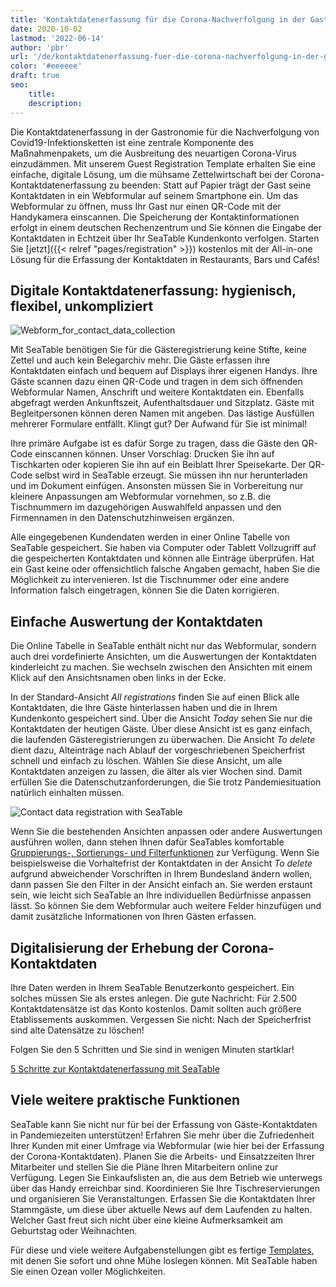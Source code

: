 ```yaml
---
title: 'Kontaktdatenerfassung für die Corona-Nachverfolgung in der Gastronomie'
date: 2020-10-02
lastmod: '2022-06-14'
author: 'pbr'
url: '/de/kontaktdatenerfassung-fuer-die-corona-nachverfolgung-in-der-gastronomie'
color: '#eeeeee'
draft: true
seo:
    title:
    description:
---
```


Die Kontaktdatenerfassung in der Gastronomie für die Nachverfolgung von Covid19-Infektionsketten ist eine zentrale Komponente des Maßnahmenpakets, um die Ausbreitung des neuartigen Corona-Virus einzudämmen. Mit unserem Guest Registration Template erhalten Sie eine einfache, digitale Lösung, um die mühsame Zettelwirtschaft bei der Corona-Kontaktdatenerfassung zu beenden: Statt auf Papier trägt der Gast seine Kontaktdaten in ein Webformular auf seinem Smartphone ein. Um das Webformular zu öffnen, muss Ihr Gast nur einen QR-Code mit der Handykamera einscannen. Die Speicherung der Kontaktinformationen erfolgt in einem deutschen Rechenzentrum und Sie können die Eingabe der Kontaktdaten in Echtzeit über Ihr SeaTable Kundenkonto verfolgen. Starten Sie [jetzt]({{< relref "pages/registration" >}}) kostenlos mit der All-in-one Lösung für die Erfassung der Kontaktdaten in Restaurants, Bars und Cafés!

## Digitale Kontaktdatenerfassung: hygienisch, flexibel, unkompliziert

![Webform_for_contact_data_collection](https://seatable.io/wp-content/uploads/2020/09/iphone_corona_app.png)

Mit SeaTable benötigen Sie für die Gästeregistrierung keine Stifte, keine Zettel und auch kein Belegarchiv mehr. Die Gäste erfassen ihre Kontaktdaten einfach und bequem auf Displays ihrer eigenen Handys. Ihre Gäste scannen dazu einen QR-Code und tragen in dem sich öffnenden Webformular Namen, Anschrift und weitere Kontaktdaten ein. Ebenfalls abgefragt werden Ankunftszeit, Aufenthaltsdauer und Sitzplatz. Gäste mit Begleitpersonen können deren Namen mit angeben. Das lästige Ausfüllen mehrerer Formulare entfällt. Klingt gut? Der Aufwand für Sie ist minimal!

Ihre primäre Aufgabe ist es dafür Sorge zu tragen, dass die Gäste den QR-Code einscannen können. Unser Vorschlag: Drucken Sie ihn auf Tischkarten oder kopieren Sie ihn auf ein Beiblatt Ihrer Speisekarte. Der QR-Code selbst wird in SeaTable erzeugt. Sie müssen ihn nur herunterladen und im Dokument einfügen. Ansonsten müssen Sie in Vorbereitung nur kleinere Anpassungen am Webformular vornehmen, so z.B. die Tischnummern im dazugehörigen Auswahlfeld anpassen und den Firmennamen in den Datenschutzhinweisen ergänzen.

Alle eingegebenen Kundendaten werden in einer Online Tabelle von SeaTable gespeichert. Sie haben via Computer oder Tablett Vollzugriff auf die gespeicherten Kontaktdaten und können alle Einträge überprüfen. Hat ein Gast keine oder offensichtlich falsche Angaben gemacht, haben Sie die Möglichkeit zu intervenieren. Ist die Tischnummer oder eine andere Information falsch eingetragen, können Sie die Daten korrigieren.

## Einfache Auswertung der Kontaktdaten

Die Online Tabelle in SeaTable enthält nicht nur das Webformular, sondern auch drei vordefinierte Ansichten, um die Auswertungen der Kontaktdaten kinderleicht zu machen. Sie wechseln zwischen den Ansichten mit einem Klick auf den Ansichtsnamen oben links in der Ecke.

In der Standard-Ansicht _All registrations_ finden Sie auf einen Blick alle Kontaktdaten, die Ihre Gäste hinterlassen haben und die in Ihrem Kundenkonto gespeichert sind. Über die Ansicht _Today_ sehen Sie nur die Kontaktdaten der heutigen Gäste. Über diese Ansicht ist es ganz einfach, die laufenden Gästeregistrierungen zu überwachen. Die Ansicht _To delete_ dient dazu, Alteinträge nach Ablauf der vorgeschriebenen Speicherfrist schnell und einfach zu löschen. Wählen Sie diese Ansicht, um alle Kontaktdaten anzeigen zu lassen, die älter als vier Wochen sind. Damit erfüllen Sie die Datenschutzanforderungen, die Sie trotz Pandemiesituation natürlich einhalten müssen.

![Contact data registration with SeaTable](https://seatable.de/wp-content/uploads/2020/09/SeaTable_for_contact_data_registration_corona_restaurant.png)

Wenn Sie die bestehenden Ansichten anpassen oder andere Auswertungen ausführen wollen, dann stehen Ihnen dafür SeaTables komfortable [Gruppierungs-, Sortierungs- und Filterfunktionen](https://seatable.io/docs/handbuch/datenmanagement/gruppierung-sortierung-filter/) zur Verfügung. Wenn Sie beispielsweise die Vorhaltefrist der Kontaktdaten in der Ansicht _To delete_ aufgrund abweichender Vorschriften in Ihrem Bundesland ändern wollen, dann passen Sie den Filter in der Ansicht einfach an. Sie werden erstaunt sein, wie leicht sich SeaTable an Ihre individuellen Bedürfnisse anpassen lässt. So können Sie dem Webformular auch weitere Felder hinzufügen und damit zusätzliche Informationen von Ihren Gästen erfassen.

## Digitalisierung der Erhebung der Corona-Kontaktdaten

Ihre Daten werden in Ihrem SeaTable Benutzerkonto gespeichert. Ein solches müssen Sie als erstes anlegen. Die gute Nachricht: Für 2.500 Kontaktdatensätze ist das Konto kostenlos. Damit sollten auch größere Etablissements auskommen. Vergessen Sie nicht: Nach der Speicherfrist sind alte Datensätze zu löschen!

Folgen Sie den 5 Schritten und Sie sind in wenigen Minuten startklar!

[5 Schritte zur Kontaktdatenerfassung mit SeaTable](https://seatable.io/corona-gaesteregistrierung/#tab-id-1-active)

## Viele weitere praktische Funktionen

SeaTable kann Sie nicht nur für bei der Erfassung von Gäste-Kontaktdaten in Pandemiezeiten unterstützen! Erfahren Sie mehr über die Zufriedenheit Ihrer Kunden mit einer Umfrage via Webformular (wie hier bei der Erfassung der Corona-Kontaktdaten). Planen Sie die Arbeits- und Einsatzzeiten Ihrer Mitarbeiter und stellen Sie die Pläne Ihren Mitarbeitern online zur Verfügung. Legen Sie Einkaufslisten an, die aus dem Betrieb wie unterwegs über das Handy erreichbar sind. Koordinieren Sie Ihre Tischreservierungen und organisieren Sie Veranstaltungen. Erfassen Sie die Kontaktdaten Ihrer Stammgäste, um diese über aktuelle News auf dem Laufenden zu halten. Welcher Gast freut sich nicht über eine kleine Aufmerksamkeit am Geburtstag oder Weihnachten.

Für diese und viele weitere Aufgabenstellungen gibt es fertige [Templates](https://seatable.io/docs/templates/), mit denen Sie sofort und ohne Mühe loslegen können. Mit SeaTable haben Sie einen Ozean voller Möglichkeiten.
